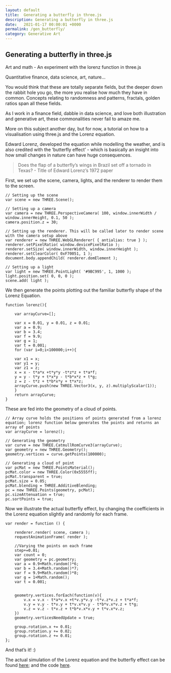 ```yaml
---
layout: default
title:  Generating a butterfly in three.js
description: Generating a butterfly in three.js
date:   2021-01-17 00:00:01 +0000
permalink: /gen_butterfly/
category: Generative Art
---
```

## Generating a butterfly in three.js

Art and math - An experiment with the lorenz function in three.js

Quantitative finance, data science, art, nature...

You would think that these are totally separate fields, but the deeper down the rabbit hole you go, the more you realise how much they have in common. Concepts relating to randomness and patterns, fractals, golden ratios span all these fields.

As I work in a finance field, dabble in data science, and love both illustration and generative art, these commonalities never fail to amaze me. 

More on this subject another day, but for now, a tutorial on how to a visualisation using three.js and the Lorenz equation.

Edward Lorenz, developed the equation while modelling the weather, and is also credited with the ‘butterfly effect’ - which is basically an insight into how small changes in nature can have huge consequences. 

> Does the flap of a butterfly’s wings in Brazil set off a tornado in Texas?  - Title of Edward Lorenz’s 1972 paper


First, we set up the scene, camera, lights, and the renderer to render them to the screen.
```
// Setting up the scene
var scene = new THREE.Scene();

// Setting up a camera
var camera = new THREE.PerspectiveCamera( 100, window.innerWidth / window.innerHeight, 0.1, 50 );
camera.position.z = 30;

// Setting up the renderer. This will be called later to render scene with the camera setup above
var renderer = new THREE.WebGLRenderer( { antialias: true } );
renderer.setPixelRatio( window.devicePixelRatio );
renderer.setSize( window.innerWidth, window.innerHeight );
renderer.setClearColor( 0xF70051, 1 );
document.body.appendChild( renderer.domElement );

// Setting up a light
var light = new THREE.PointLight( '#9BC995', 1, 1000 );
light.position.set( 0, 0, 0 );
scene.add( light );
```
We then generate the points plotting out the familiar butterfly shape of the Lorenz Equation.
```
function lorenz(){

    var arrayCurve=[];

    var x = 0.01, y = 0.01, z = 0.01;
    var a = 0.9;
    var b = 3.4;
    var f = 9.9;
    var g = 1;
    var t = 0.001;
    for (var i=0;i<100000;i++){

    var x1 = x;
    var y1 = y;
    var z1 = z;
    x = x - t*a*x +t*y*y -t*z*z + t*a*f; 
    y = y - t*y + t*x*y - t*b*x*z + t*g;
    z = z - t*z + t*b*x*y + t*x*z;
    arrayCurve.push(new THREE.Vector3(x, y, z).multiplyScalar(1));   
    }
    return arrayCurve;
}
```
These are fed into the geometry of a cloud of points.
```
// Array curve holds the positions of points generated from a lorenz equation; lorenz function below generates the points and returns an array of points
var arrayCurve = lorenz();

// Generating the geometry
var curve = new THREE.CatmullRomCurve3(arrayCurve);
var geometry = new THREE.Geometry();
geometry.vertices = curve.getPoints(100000);

// Generating a cloud of point
var pcMat = new THREE.PointsMaterial();
pcMat.color = new THREE.Color(0x5555ff);
pcMat.transparent = true;
pcMat.size = 0.05;
pcMat.blending = THREE.AdditiveBlending;
pc = new THREE.Points(geometry, pcMat);
pc.sizeAttenuation = true;
pc.sortPoints = true;
```
Now we illustrate the actual butterfly effect, by changing the coefficients in the Lorenz equation slightly and randomly for each frame.
```
var render = function () {

    renderer.render( scene, camera );
    requestAnimationFrame( render );

    //Varying the points on each frame
    step+=0.01;
    var count = 0;
    var geometry = pc.geometry;
    var a = 0.9+Math.random()*6;
    var b = 3.4+Math.random()*7;
    var f = 9.9+Math.random()*8;
    var g = 1+Math.random();
    var t = 0.001;


    geometry.vertices.forEach(function(v){
        v.x = v.x - t*a*v.x +t*v.y*v.y -t*v.z*v.z + t*a*f; 
        v.y = v.y - t*v.y + t*v.x*v.y - t*b*v.x*v.z + t*g;
        v.z = v.z - t*v.z + t*b*v.x*v.y + t*v.x*v.z;
    })
    geometry.verticesNeedUpdate = true;

    group.rotation.x += 0.01;
    group.rotation.y += 0.02;
    group.rotation.z += 0.01;
};
```
And that’s it! :)

The actual simulation of the Lorenz equation and the butterfly effect can be found [here][1]; and the code [here][2].

[1]:	https://playgrdstar.github.io/lorenz_threejs/
[2]:	https://github.com/playgrdstar/lorenz_threejs